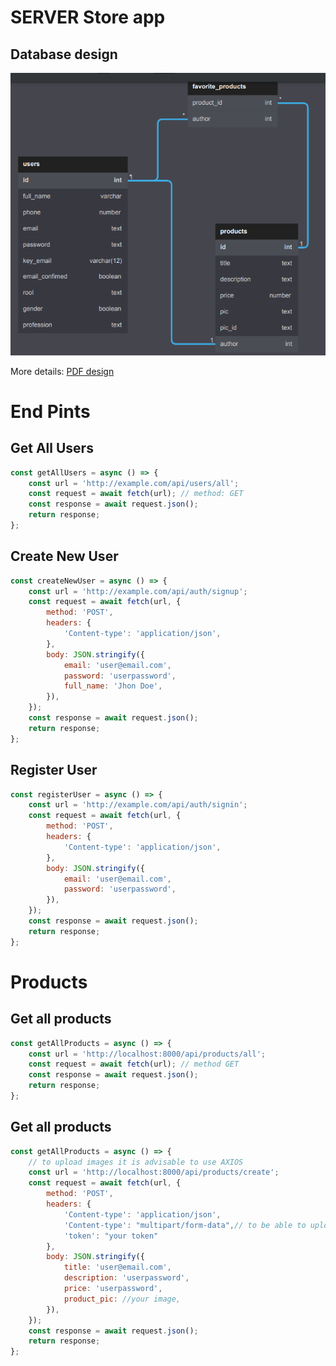 # SERVER Store app

## Database design

<img src="./src/assets/db_diagram.png" />

More details: <a href="./src/assets/store_app_diagram.pdf">PDF design</a>

# End Pints

## Get All Users

```js
const getAllUsers = async () => {
	const url = 'http://example.com/api/users/all';
	const request = await fetch(url); // method: GET
	const response = await request.json();
	return response;
};
```

## Create New User

```js
const createNewUser = async () => {
	const url = 'http://example.com/api/auth/signup';
	const request = await fetch(url, {
		method: 'POST',
		headers: {
			'Content-type': 'application/json',
		},
		body: JSON.stringify({
			email: 'user@email.com',
			password: 'userpassword',
			full_name: 'Jhon Doe',
		}),
	});
	const response = await request.json();
	return response;
};
```

## Register User

```js
const registerUser = async () => {
	const url = 'http://example.com/api/auth/signin';
	const request = await fetch(url, {
		method: 'POST',
		headers: {
			'Content-type': 'application/json',
		},
		body: JSON.stringify({
			email: 'user@email.com',
			password: 'userpassword',
		}),
	});
	const response = await request.json();
	return response;
};
```

# Products

## Get all products

```js
const getAllProducts = async () => {
	const url = 'http://localhost:8000/api/products/all';
	const request = await fetch(url); // method GET
	const response = await request.json();
	return response;
};
```

## Get all products

```js
const getAllProducts = async () => {
	// to upload images it is advisable to use AXIOS
	const url = 'http://localhost:8000/api/products/create';
	const request = await fetch(url, {
		method: 'POST',
		headers: {
			'Content-type': 'application/json',
            'Content-type': "multipart/form-data",// to be able to upload files
            'token': "your token"
		},
		body: JSON.stringify({
			title: 'user@email.com',
			description: 'userpassword',
			price: 'userpassword',
			product_pic: //your image,
		}),
	});
	const response = await request.json();
	return response;
};
```
